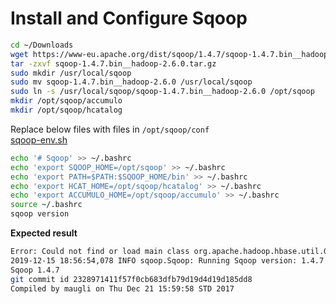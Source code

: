 # Install and Configure Sqoop

```bash
cd ~/Downloads
wget https://www-eu.apache.org/dist/sqoop/1.4.7/sqoop-1.4.7.bin__hadoop-2.6.0.tar.gz
tar -zxvf sqoop-1.4.7.bin__hadoop-2.6.0.tar.gz
sudo mkdir /usr/local/sqoop
sudo mv sqoop-1.4.7.bin__hadoop-2.6.0 /usr/local/sqoop
sudo ln -s /usr/local/sqoop/sqoop-1.4.7.bin__hadoop-2.6.0 /opt/sqoop
mkdir /opt/sqoop/accumulo
mkdir /opt/sqoop/hcatalog
```

Replace below files with files in `/opt/sqoop/conf`<br>
[sqoop-env.sh](../sqoop/sqoop-env.sh)

```bash
echo '# Sqoop' >> ~/.bashrc
echo 'export SQOOP_HOME=/opt/sqoop' >> ~/.bashrc
echo 'export PATH=$PATH:$SQOOP_HOME/bin' >> ~/.bashrc
echo 'export HCAT_HOME=/opt/sqoop/hcatalog' >> ~/.bashrc
echo 'export ACCUMULO_HOME=/opt/sqoop/accumulo' >> ~/.bashrc
source ~/.bashrc
sqoop version
```

**Expected result**

```bash
Error: Could not find or load main class org.apache.hadoop.hbase.util.GetJavaProperty
2019-12-15 18:56:54,078 INFO sqoop.Sqoop: Running Sqoop version: 1.4.7
Sqoop 1.4.7
git commit id 2328971411f57f0cb683dfb79d19d4d19d185dd8
Compiled by maugli on Thu Dec 21 15:59:58 STD 2017
```
